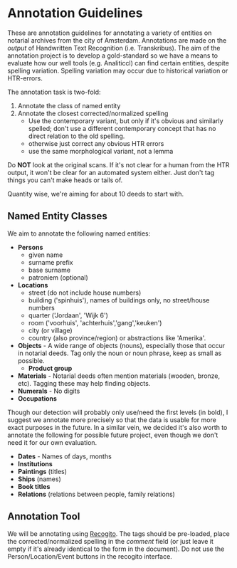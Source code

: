 # Annotation Guidelines

These are annotation guidelines for annotating a variety of entities on
notarial archives from the city of Amsterdam.  Annotations are made on the
*output* of Handwritten Text Recognition (i.e. Transkribus). The aim of the
annotation project is to develop a gold-standard so we have a means to evaluate
how our well tools (e.g. Analiticcl) can find certain entities, despite
spelling variation. Spelling variation may occur due to historical variation or
HTR-errors.

The annotation task is two-fold:

1. Annotate the class of named entity
2. Annotate the closest corrected/normalized spelling
    * Use the contemporary variant, but only if it's obvious and similarly spelled; don't use a different contemporary concept that has no direct relation to the old spelling.
    * otherwise just correct any obvious HTR errors
    * use the same morphological variant, not a lemma

Do **NOT** look at the original scans. If it's not clear for a human from the
HTR output, it won't be clear for an automated system either. Just don't tag
things you can't make heads or tails of.

Quantity wise, we're aiming for about 10 deeds to start with.

## Named Entity Classes

We aim to annotate the following named entities:

* **Persons**
    * given name
    * surname prefix
    * base surname
    * patroniem (optional)
* **Locations**
    * street (do not include house numbers)
    * building ('spinhuis'), names of buildings only, no street/house numbers
    * quarter ('Jordaan', 'Wijk 6')
    * room ('voorhuis', 'achterhuis','gang','keuken')
    * city (or village)
    * country (also province/region) or abstractions like 'Amerika'.
* **Objects**  - A wide range of objects (nouns), especially those that occur in notarial deeds. Tag only the noun or noun phrase, keep as small as possible.
    * **Product group**
* **Materials** - Notarial deeds often mention materials (wooden, bronze, etc). Tagging these may help finding objects.
* **Numerals** - No digits
* **Occupations**

Though our detection will probably only use/need the first levels (in bold), I suggest we annotate more precisely
so that the data is usable for more exact purposes in the future. In a similar vein, we decided it's also worth to
annotate the following for possible future project, even though we don't need it for our own evaluation.

* **Dates** - Names of days, months
* **Institutions**
* **Paintings** (titles)
* **Ships** (names)
* **Book titles**
* **Relations** (relations between people, family relations)

## Annotation Tool

We will be annotating using [Recogito](https://recogito.pelagios.org/). The tags should be pre-loaded, place the corrected/normalized spelling in the *comment* field (or just leave it empty if it's already identical to the form in the document). Do not use the Person/Location/Event buttons in the recogito interface.


